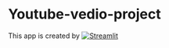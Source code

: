 # Youtube-vedio-project
This app is created by [![Streamlit](https://static.streamlit.io/badges/streamlit_badge_black_white.svg)](https://youtube-vedi-o23qwf7v3ckuttg2qzyxqc.streamlit.app/)
